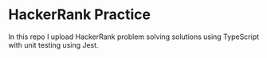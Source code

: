 # HackerRank Practice

In this repo I upload HackerRank problem solving solutions using TypeScript with unit testing using Jest.
